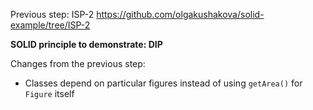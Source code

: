 Previous step: ISP-2 https://github.com/olgakushakova/solid-example/tree/ISP-2

**SOLID principle to demonstrate: DIP**

Changes from the previous step:
- Classes depend on particular figures instead of using `getArea()` for `Figure` itself 